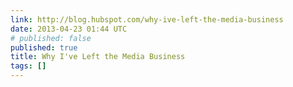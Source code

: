 ```yaml
---
link: http://blog.hubspot.com/why-ive-left-the-media-business
date: 2013-04-23 01:44 UTC
# published: false
published: true
title: Why I've Left the Media Business
tags: []
---
```



